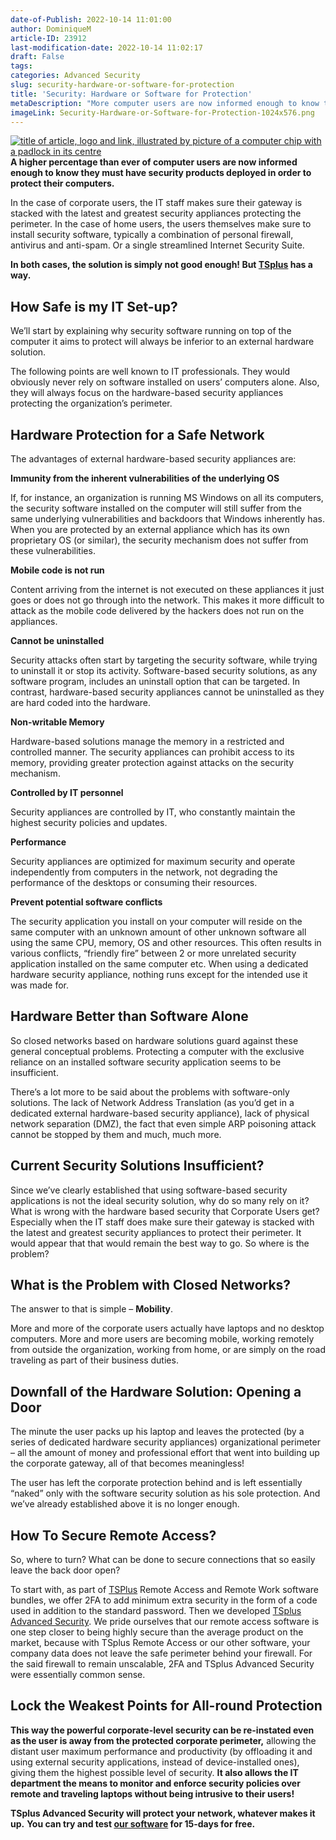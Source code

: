 ```yaml
---
date-of-Publish: 2022-10-14 11:01:00
author: DominiqueM
article-ID: 23912
last-modification-date: 2022-10-14 11:02:17
draft: False
tags: 
categories: Advanced Security
slug: security-hardware-or-software-for-protection
title: 'Security: Hardware or Software for Protection'
metaDescription: "More computer users are now informed enough to know they must have security products deployed in order to protect their computers."
imageLink: Security-Hardware-or-Software-for-Protection-1024x576.png
---
```

[![title of article, logo and link, illustrated by picture of a computer chip with a padlock in its centre](/images/Security-Hardware-or-Software-for-Protection-1024x576.png)](https://tsplus.net/advanced-security/) 
**A higher percentage than ever of computer users are now informed enough to know they must have security products deployed in order to protect their computers.**


In the case of corporate users, the IT staff makes sure their gateway is stacked with the latest and greatest security appliances protecting the perimeter. In the case of home users, the users themselves make sure to install security software, typically a combination of personal firewall, antivirus and anti-spam. Or a single streamlined Internet Security Suite.


**In both cases, the solution is simply not good enough! But [TSplus](https://tsplus.net/advanced-security/) has a way.**


## How Safe is my IT Set-up?


We’ll start by explaining why security software running on top of the computer it aims to protect will always be inferior to an external hardware solution.


The following points are well known to IT professionals. They would obviously never rely on software installed on users’ computers alone. Also, they will always focus on the hardware-based security appliances protecting the organization’s perimeter.


## Hardware Protection for a Safe Network


The advantages of external hardware-based security appliances are:


**Immunity from the inherent vulnerabilities of the underlying OS**


If, for instance, an organization is running MS Windows on all its computers, the security software installed on the computer will still suffer from the same underlying vulnerabilities and backdoors that Windows inherently has. When you are protected by an external appliance which has its own proprietary OS (or similar), the security mechanism does not suffer from these vulnerabilities.


**Mobile code is not run**


Content arriving from the internet is not executed on these appliances it just goes or does not go through into the network. This makes it more difficult to attack as the mobile code delivered by the hackers does not run on the appliances.


**Cannot be uninstalled**


Security attacks often start by targeting the security software, while trying to uninstall it or stop its activity. Software-based security solutions, as any software program, includes an uninstall option that can be targeted. In contrast, hardware-based security appliances cannot be uninstalled as they are hard coded into the hardware.


**Non-writable Memory**


Hardware-based solutions manage the memory in a restricted and controlled manner. The security appliances can prohibit access to its memory, providing greater protection against attacks on the security mechanism.


**Controlled by IT personnel**


Security appliances are controlled by IT, who constantly maintain the highest security policies and updates.


**Performance**


Security appliances are optimized for maximum security and operate independently from computers in the network, not degrading the performance of the desktops or consuming their resources.


**Prevent potential software conflicts**


The security application you install on your computer will reside on the same computer with an unknown amount of other unknown software all using the same CPU, memory, OS and other resources. This often results in various conflicts, “friendly fire” between 2 or more unrelated security application installed on the same computer etc. When using a dedicated hardware security appliance, nothing runs except for the intended use it was made for.


## Hardware Better than Software Alone


So closed networks based on hardware solutions guard against these general conceptual problems. Protecting a computer with the exclusive reliance on an installed software security application seems to be insufficient.


There’s a lot more to be said about the problems with software-only solutions. The lack of Network Address Translation (as you’d get in a dedicated external hardware-based security appliance), lack of physical network separation (DMZ), the fact that even simple ARP poisoning attack cannot be stopped by them and much, much more.


## Current Security Solutions Insufficient?


Since we’ve clearly established that using software-based security applications is not the ideal security solution, why do so many rely on it? What is wrong with the hardware based security that Corporate Users get? Especially when the IT staff does make sure their gateway is stacked with the latest and greatest security appliances to protect their perimeter. It would appear that that would remain the best way to go. So where is the problem?


## What is the Problem with Closed Networks?


The answer to that is simple – **Mobility**.


More and more of the corporate users actually have laptops and no desktop computers. More and more users are becoming mobile, working remotely from outside the organization, working from home, or are simply on the road traveling as part of their business duties.


## Downfall of the Hardware Solution: Opening a Door


The minute the user packs up his laptop and leaves the protected (by a series of dedicated hardware security appliances) organizational perimeter – all the amount of money and professional effort that went into building up the corporate gateway, all of that becomes meaningless!


The user has left the corporate protection behind and is left essentially “naked” only with the software security solution as his sole protection. And we’ve already established above it is no longer enough.


## How To Secure Remote Access?


So, where to turn? What can be done to secure connections that so easily leave the back door open?


To start with, as part of [TSPlus](https://tsplus.net/) Remote Access and Remote Work software bundles, we offer 2FA to add minimum extra security in the form of a code used in addition to the standard password. Then we developed [TSplus Advanced Security](https://tsplus.net/advanced-security/). We pride ourselves that our remote access software is one step closer to being highly secure than the average product on the market, because with TSplus Remote Access or our other software, your company data does not leave the safe perimeter behind your firewall. For the said firewall to remain unscalable, 2FA and TSplus Advanced Security were essentially common sense.


## Lock the Weakest Points for All-round Protection


**This way the powerful corporate-level security can be re-instated even as the user is away from the protected corporate perimeter,** allowing the distant user maximum performance and productivity (by offloading it and using external security applications, instead of device-installed ones), giving them the highest possible level of security. **It also allows the IT department the means to monitor and enforce security policies over remote and traveling laptops without being intrusive to their users!**


**TSplus Advanced Security will protect your network, whatever makes it up.**  **You can try and test [our software](https://tsplus.net/) for 15-days for free.**


